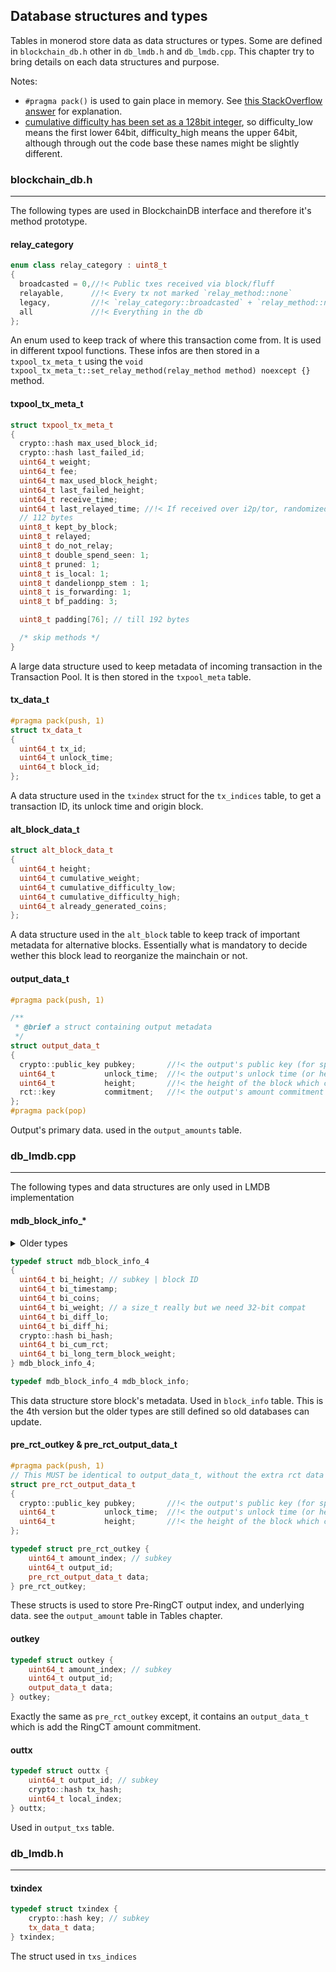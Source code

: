 ## Database structures and types

Tables in monerod store data as data structures or types. Some are defined in `blockchain_db.h` other in `db_lmdb.h` and `db_lmdb.cpp`. This chapter try to bring details on each data structures and purpose.
 
Notes: 
- `#pragma pack()` is used to gain place in memory. See [this StackOverflow answer](http://stackoverflow.com/questions/3318410/ddg#3318475) for explanation.
- [cumulative difficulty has been set as a 128bit integer](https://github.com/monero-project/monero/pull/5239), so difficulty_low means the first lower 64bit, difficulty_high means the upper 64bit, although through out the code base these names might be slightly different.


### blockchain_db.h
***

The following types are used in BlockchainDB interface and therefore it's method prototype.

#### relay_category

```cpp
enum class relay_category : uint8_t
{
  broadcasted = 0,//!< Public txes received via block/fluff
  relayable,      //!< Every tx not marked `relay_method::none`
  legacy,         //!< `relay_category::broadcasted` + `relay_method::none` for rpc relay requests or historical reasons
  all             //!< Everything in the db
};
```
An enum used to keep track of where this transaction come from. It is used in different txpool functions. These infos are then stored in
a `txpool_tx_meta_t` using the `void txpool_tx_meta_t::set_relay_method(relay_method method) noexcept {}` method.

#### txpool_tx_meta_t

```cpp
struct txpool_tx_meta_t
{
  crypto::hash max_used_block_id;
  crypto::hash last_failed_id;
  uint64_t weight;
  uint64_t fee;
  uint64_t max_used_block_height;
  uint64_t last_failed_height;
  uint64_t receive_time;
  uint64_t last_relayed_time; //!< If received over i2p/tor, randomized forward time. If Dandelion++stem, randomized embargo time. Otherwise, last relayed timestamp
  // 112 bytes
  uint8_t kept_by_block;
  uint8_t relayed;
  uint8_t do_not_relay;
  uint8_t double_spend_seen: 1;
  uint8_t pruned: 1;
  uint8_t is_local: 1;
  uint8_t dandelionpp_stem : 1;
  uint8_t is_forwarding: 1;
  uint8_t bf_padding: 3;

  uint8_t padding[76]; // till 192 bytes

  /* skip methods */
}
```
A large data structure used to keep metadata of incoming transaction in the Transaction Pool. It is then stored in the `txpool_meta` table.

#### tx_data_t

```cpp
#pragma pack(push, 1)
struct tx_data_t
{
  uint64_t tx_id;
  uint64_t unlock_time;
  uint64_t block_id;
};
```
A data structure used in the `txindex` struct for the `tx_indices` table, to get a transaction ID, its unlock time and origin block.

#### alt_block_data_t

```cpp
struct alt_block_data_t
{
  uint64_t height;
  uint64_t cumulative_weight;
  uint64_t cumulative_difficulty_low;
  uint64_t cumulative_difficulty_high;
  uint64_t already_generated_coins;
};
```
A data structure used in the `alt_block` table to keep track of important metadata for alternative blocks. Essentially what is mandatory to
decide wether this block lead to reorganize the mainchain or not.

#### output_data_t

```cpp
#pragma pack(push, 1)

/**
 * @brief a struct containing output metadata
 */
struct output_data_t
{
  crypto::public_key pubkey;       //!< the output's public key (for spend verification)
  uint64_t           unlock_time;  //!< the output's unlock time (or height)
  uint64_t           height;       //!< the height of the block which created the output
  rct::key           commitment;   //!< the output's amount commitment (for spend verification)
};
#pragma pack(pop)
```
Output's primary data. used in the `output_amounts` table.

### db_lmdb.cpp
***

The following types and data structures are only used in LMDB implementation

#### mdb_block_info_*

<details>
<summary>Older types</summary>

```cpp
typedef struct mdb_block_info_1
{
  uint64_t bi_height;
  uint64_t bi_timestamp;
  uint64_t bi_coins;
  uint64_t bi_weight; // a size_t really but we need 32-bit compat
  uint64_t bi_diff;
  crypto::hash bi_hash;
} mdb_block_info_1;

typedef struct mdb_block_info_2
{
  uint64_t bi_height;
  uint64_t bi_timestamp;
  uint64_t bi_coins;
  uint64_t bi_weight; // a size_t really but we need 32-bit compat
  uint64_t bi_diff;
  crypto::hash bi_hash;
  uint64_t bi_cum_rct;
} mdb_block_info_2;

typedef struct mdb_block_info_3
{
  uint64_t bi_height;
  uint64_t bi_timestamp;
  uint64_t bi_coins;
  uint64_t bi_weight; // a size_t really but we need 32-bit compat
  uint64_t bi_diff;
  crypto::hash bi_hash;
  uint64_t bi_cum_rct;
  uint64_t bi_long_term_block_weight;
} mdb_block_info_3;
```

</details>

```cpp
typedef struct mdb_block_info_4
{
  uint64_t bi_height; // subkey | block ID
  uint64_t bi_timestamp;
  uint64_t bi_coins;
  uint64_t bi_weight; // a size_t really but we need 32-bit compat
  uint64_t bi_diff_lo;
  uint64_t bi_diff_hi;
  crypto::hash bi_hash;
  uint64_t bi_cum_rct;
  uint64_t bi_long_term_block_weight;
} mdb_block_info_4;

typedef mdb_block_info_4 mdb_block_info;
```
This data structure store block's metadata. Used in `block_info` table. This is the 4th version but the older types are still defined so old databases can update.

#### pre_rct_outkey & pre_rct_output_data_t

```cpp
#pragma pack(push, 1)
// This MUST be identical to output_data_t, without the extra rct data at the end
struct pre_rct_output_data_t
{
  crypto::public_key pubkey;       //!< the output's public key (for spend verification)
  uint64_t           unlock_time;  //!< the output's unlock time (or height)
  uint64_t           height;       //!< the height of the block which created the output
};

typedef struct pre_rct_outkey {
    uint64_t amount_index; // subkey
    uint64_t output_id;
    pre_rct_output_data_t data;
} pre_rct_outkey;
```
These structs is used to store Pre-RingCT output index, and underlying data. see the `output_amount` table in Tables chapter.

#### outkey

```cpp
typedef struct outkey {
    uint64_t amount_index; // subkey
    uint64_t output_id;
    output_data_t data;
} outkey;
```
Exactly the same as `pre_rct_outkey` except, it contains an `output_data_t` which is add the RingCT amount commitment.

#### outtx

```cpp
typedef struct outtx {
    uint64_t output_id; // subkey
    crypto::hash tx_hash;
    uint64_t local_index;
} outtx;
```
Used in `output_txs` table.

### db_lmdb.h
***

#### txindex

```cpp
typedef struct txindex {
    crypto::hash key; // subkey
    tx_data_t data;
} txindex;
```
The struct used  in `txs_indices`